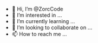- 👋 Hi, I’m @ZorcCode
- 👀 I’m interested in ...
- 🌱 I’m currently learning ...
- 💞️ I’m looking to collaborate on ...
- 📫 How to reach me ...

<!---
ZorcCode/ZorcCode is a ✨ special ✨ repository because its `README.md` (this file) appears on your GitHub profile.
You can click the Preview link to take a look at your changes.
--->
